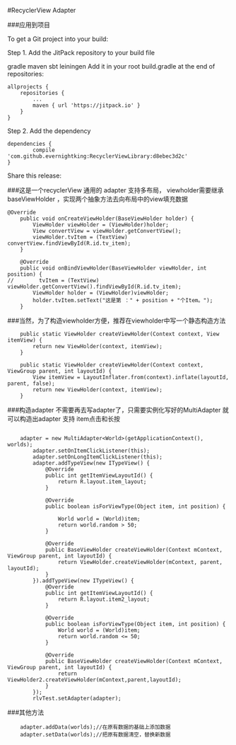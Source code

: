 #RecyclerView Adapter 

###应用到项目

To get a Git project into your build:

Step 1. Add the JitPack repository to your build file

gradle
maven
sbt
leiningen
Add it in your root build.gradle at the end of repositories:

	allprojects {
		repositories {
			...
			maven { url 'https://jitpack.io' }
		}
	}
Step 2. Add the dependency

	dependencies {
	        compile 'com.github.evernightking:RecyclerViewLibrary:d8ebec3d2c'
	}
Share this release:


###这是一个recyclerView 通用的 adapter 支持多布局，
viewholder需要继承baseViewHolder ，实现两个抽象方法去向布局中的view填充数据

```
@Override
    public void onCreateViewHolder(BaseViewHolder holder) {
        ViewHolder viewHolder = (ViewHolder)holder;
        View convertView = viewHolder.getConvertView();
        viewHolder.tvItem = (TextView) convertView.findViewById(R.id.tv_item);
    }

    @Override
    public void onBindViewHolder(BaseViewHolder viewHolder, int position) {
//        tvItem = (TextView) viewHolder.getConvertView().findViewById(R.id.tv_item);
        ViewHolder holder = (ViewHolder)viewHolder;
        holder.tvItem.setText("这是第 ：" + position + "个Item。");
    }
```

###当然，为了构造viewholder方便，推荐在viewholder中写一个静态构造方法

```
	public static ViewHolder createViewHolder(Context context, View itemView) {
        return new ViewHolder(context, itemView);
    }

    public static ViewHolder createViewHolder(Context context, ViewGroup parent, int layoutId) {
        View itemView = LayoutInflater.from(context).inflate(layoutId, parent, false);
        return new ViewHolder(context, itemView);
    }
``` 

###构造adapter
不需要再去写adapter了，只需要实例化写好的MultiAdapter 就可以构造出adapter
支持 item点击和长按

```

 	adapter = new MultiAdapter<World>(getApplicationContext(), worlds);
        adapter.setOnItemClickListener(this);
        adapter.setOnLongItemClickListener(this);
        adapter.addTypeView(new ITypeView() {
            @Override
            public int getItemViewLayoutId() {
                return R.layout.item_layout;
            }

            @Override
            public boolean isForViewType(Object item, int position) {

                World world = (World)item;
                return world.random > 50;
            }

            @Override
            public BaseViewHolder createViewHolder(Context mContext, ViewGroup parent, int layoutId) {
                return ViewHolder.createViewHolder(mContext, parent, layoutId);
            }
        }).addTypeView(new ITypeView() {
            @Override
            public int getItemViewLayoutId() {
                return R.layout.item2_layout;
            }

            @Override
            public boolean isForViewType(Object item, int position) {
                World world = (World)item;
                return world.random <= 50;
            }

            @Override
            public BaseViewHolder createViewHolder(Context mContext, ViewGroup parent, int layoutId) {
                return ViewHolder2.createViewHolder(mContext,parent,layoutId);
            }
        });
        rlvTest.setAdapter(adapter);

```
###其他方法

```
	adapter.addData(worlds);//在原有数据的基础上添加数据
    adapter.setData(worlds);//把原有数据清空，替换新数据
```